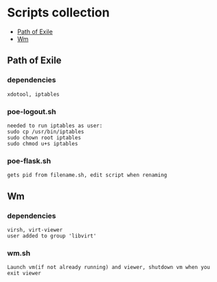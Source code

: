 # Scripts collection
* [Path of Exile](#path-of-exile)
* [Wm](#vm)

## Path of Exile
### dependencies
```shell
xdotool, iptables
```
### poe-logout.sh
```shell
needed to run iptables as user:
sudo cp /usr/bin/iptables
sudo chown root iptables
sudo chmod u+s iptables
 ```
### poe-flask.sh
```shell
gets pid from filename.sh, edit script when renaming
```

## Wm
### dependencies
```shell
virsh, virt-viewer
user added to group 'libvirt' 
```

### wm.sh
```shell
Launch vm(if not already running) and viewer, shutdown vm when you exit viewer
```
